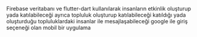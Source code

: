 Firebase veritabanı ve flutter-dart kullanılarak insanların etkinlik oluşturup yada katılabileceği ayrıca topluluk oluşturup katılabileceği katıldığı yada oluşturduğu topluluklardaki insanlar ile mesajlaşabileceği google ile giriş seçeneği olan mobil bir uygulama 
